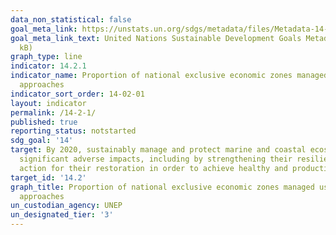 ```yaml
---
data_non_statistical: false
goal_meta_link: https://unstats.un.org/sdgs/metadata/files/Metadata-14-02-01.pdf
goal_meta_link_text: United Nations Sustainable Development Goals Metadata (pdf 288
  kB)
graph_type: line
indicator: 14.2.1
indicator_name: Proportion of national exclusive economic zones managed using ecosystem-based
  approaches
indicator_sort_order: 14-02-01
layout: indicator
permalink: /14-2-1/
published: true
reporting_status: notstarted
sdg_goal: '14'
target: By 2020, sustainably manage and protect marine and coastal ecosystems to avoid
  significant adverse impacts, including by strengthening their resilience, and take
  action for their restoration in order to achieve healthy and productive oceans
target_id: '14.2'
graph_title: Proportion of national exclusive economic zones managed using ecosystem-based
  approaches
un_custodian_agency: UNEP
un_designated_tier: '3'
---
```

